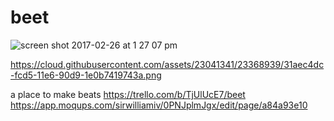 # beet
![screen shot 2017-02-26 at 1 27 07 pm](https://cloud.githubusercontent.com/assets/23041341/23368939/31aec4dc-fcd5-11e6-90d9-1e0b7419743a.png)

https://cloud.githubusercontent.com/assets/23041341/23368939/31aec4dc-fcd5-11e6-90d9-1e0b7419743a.png




a place to make beats
https://trello.com/b/TjUlUcE7/beet
https://app.moqups.com/sirwilliamiv/0PNJplmJgx/edit/page/a84a93e10

